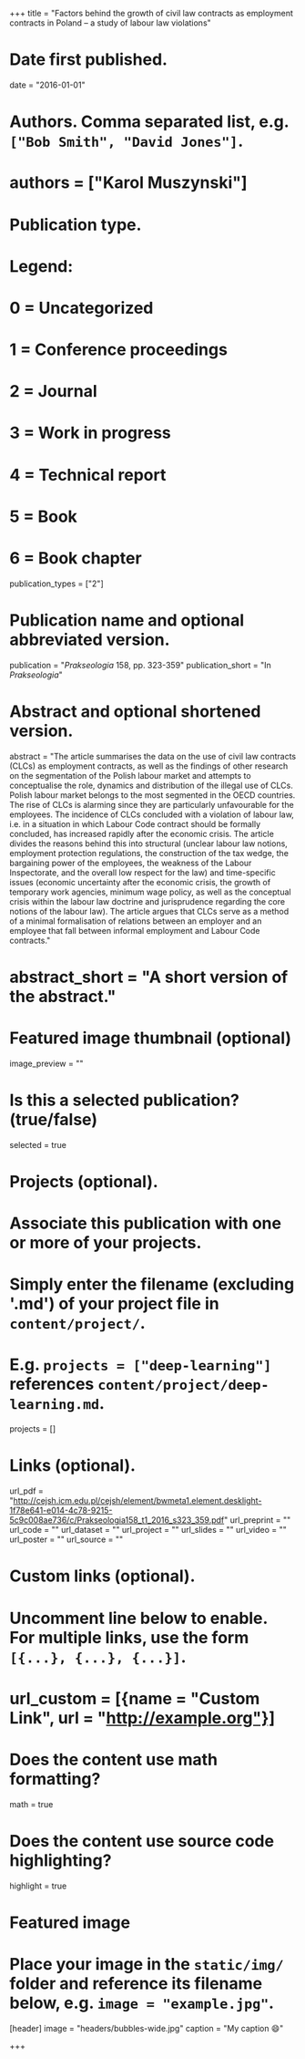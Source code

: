 +++
title = "Factors behind the growth of civil law contracts as employment contracts in Poland – a study of labour law violations"

# Date first published.
date = "2016-01-01"

# Authors. Comma separated list, e.g. `["Bob Smith", "David Jones"]`.
# authors = ["Karol Muszynski"]

# Publication type.
# Legend:
# 0 = Uncategorized
# 1 = Conference proceedings
# 2 = Journal
# 3 = Work in progress
# 4 = Technical report
# 5 = Book
# 6 = Book chapter
publication_types = ["2"]

# Publication name and optional abbreviated version.
publication = "*Prakseologia* 158, pp. 323-359"
publication_short = "In *Prakseologia*"

# Abstract and optional shortened version.
abstract = "The article summarises the data on the use of civil law contracts (CLCs) as employment contracts, as well as the findings of other research on the segmentation of the Polish labour market and attempts to conceptualise the role, dynamics and distribution of the illegal use of CLCs. Polish labour market belongs to the most segmented in the OECD countries. The rise of CLCs is alarming since they are particularly unfavourable for the employees. The incidence of CLCs concluded with a violation of labour law, i.e. in a situation in which Labour Code contract should be formally concluded, has increased rapidly after the economic crisis. The article divides the reasons behind this into structural (unclear labour law notions, employment protection regulations, the construction of the tax wedge, the bargaining power of the employees, the weakness of the Labour Inspectorate, and the overall low respect for the law) and time-specific issues (economic uncertainty after the economic crisis, the growth of temporary work agencies, minimum wage policy, as well as the conceptual crisis within the labour law doctrine and jurisprudence regarding the core notions of the labour law). The article argues that CLCs serve as a method of a minimal formalisation of relations between an employer and an employee that fall between informal employment and Labour Code contracts."
# abstract_short = "A short version of the abstract."

# Featured image thumbnail (optional)
image_preview = ""

# Is this a selected publication? (true/false)
selected = true

# Projects (optional).
#   Associate this publication with one or more of your projects.
#   Simply enter the filename (excluding '.md') of your project file in `content/project/`.
#   E.g. `projects = ["deep-learning"]` references `content/project/deep-learning.md`.
projects = []

# Links (optional).
url_pdf = "http://cejsh.icm.edu.pl/cejsh/element/bwmeta1.element.desklight-1f78e641-e014-4c78-9215-5c9c008ae736/c/Prakseologia158_t1_2016_s323_359.pdf"
url_preprint = ""
url_code = ""
url_dataset = ""
url_project = ""
url_slides = ""
url_video = ""
url_poster = ""
url_source = ""

# Custom links (optional).
#   Uncomment line below to enable. For multiple links, use the form `[{...}, {...}, {...}]`.
# url_custom = [{name = "Custom Link", url = "http://example.org"}]

# Does the content use math formatting?
math = true

# Does the content use source code highlighting?
highlight = true

# Featured image
# Place your image in the `static/img/` folder and reference its filename below, e.g. `image = "example.jpg"`.
[header]
image = "headers/bubbles-wide.jpg"
caption = "My caption 😄"

+++


